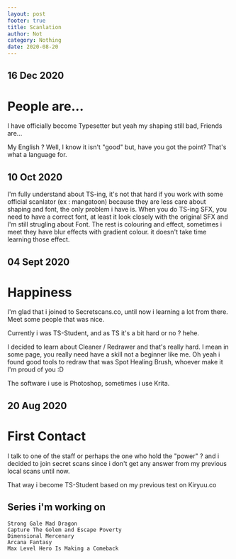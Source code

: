 ```yaml
---
layout: post
footer: true
title: Scanlation
author: Not
category: Nothing
date: 2020-08-20
---
```


## 16 Dec 2020
# People are...

I have officially become Typesetter but yeah my shaping still bad, Friends are...


My English ? Well, I know it isn't "good" but, have you got the point? That's what a language for.

## 10 Oct 2020

I'm fully understand about TS-ing, it's not that hard if you work with some official scanlator (ex : mangatoon) because they are less care about shaping and font, the only problem i have is. When you do TS-ing SFX, you need to have a correct font, at least it look closely with the original SFX and I'm still strugling about Font. The rest is colouring and effect, sometimes i meet they have blur effects with gradient colour. it doesn't take time learning those effect.

## 04 Sept 2020

# Happiness

I'm glad that i joined to Secretscans.co, until now i learning a lot
from there. Meet some people that was nice. 


Currently i was TS-Student, and as TS it's a bit hard or no ? hehe.


I decided to learn about Cleaner / Redrawer and that's really hard.
I mean in some page, you really need have a skill not a beginner like me.
Oh yeah i found good tools to redraw that was Spot Healing Brush,
whoever make it I'm proud of you :D 


The software i use is Photoshop, sometimes i use Krita.


## 20 Aug 2020

# First Contact

I talk to one of the staff or perhaps the one who hold the "power" ?
and i decided to join secret scans since i don't get any answer 
from my previous local scans until now.


That way i become TS-Student based on my previous test on Kiryuu.co


## Series i'm working on
```
Strong Gale Mad Dragon 
Capture The Golem and Escape Poverty
Dimensional Mercenary
Arcana Fantasy
Max Level Hero Is Making a Comeback
```
